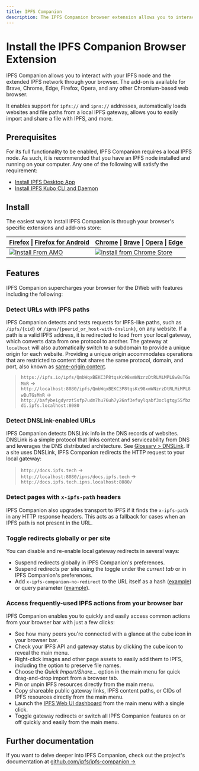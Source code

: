 ```yaml
---
title: IPFS Companion
description: The IPFS Companion browser extension allows you to interact with your IPFS node and the extended IPFS network through your browser. Learn how to install it here.
---
```


# Install the IPFS Companion Browser Extension

IPFS Companion allows you to interact with your IPFS node and the extended IPFS network through your browser. The add-on is available for Brave, Chrome, Edge, Firefox, Opera, and any other Chromium-based web browser.

It enables support for `ipfs://` and `ipns://` addresses, automatically loads websites and file paths from a local IPFS gateway, allows you to easily import and share a file with IPFS, and more.

## Prerequisites

For its full functionality to be enabled, IPFS Companion requires a local IPFS node. As such, it is recommended that you have an IPFS node installed and running on your computer. Any one of the following will satisfy the requirement:

- [Install IPFS Desktop App](../install/ipfs-desktop.md)
- [Install IPFS Kubo CLI and Daemon](../install/command-line.md)

## Install

The easiest way to install IPFS Companion is through your browser's specific extensions and add-ons store:

| [Firefox](https://www.mozilla.org/firefox/new/) \| [Firefox for Android](https://play.google.com/store/apps/details?id=org.mozilla.firefox)          | [Chrome](https://www.google.com/chrome/) \| [Brave](https://brave.com/) \| [Opera](https://www.opera.com/) \| [Edge](https://www.microsoftedgeinsider.com/)                                    |
| ---------------------------------------------------------------------------------------------------------------------------------------------------- | ---------------------------------------------------------------------------------------------------------------------------------------------------------------------------------------------- |
| [![Install From AMO](https://ipfs.io/ipfs/QmWNa64XjA78QvK3zG2593bSMizkDXXcubDHjnRDYUivqt)](https://addons.mozilla.org/firefox/addon/ipfs-companion/) | [![Install from Chrome Store](https://ipfs.io/ipfs/QmU4Qm5YEKy5yHmdAgU2fD7PjZLgrYTUUbxTydqG2QK3TT)](https://chrome.google.com/webstore/detail/ipfs-companion/nibjojkomfdiaoajekhjakgkdhaomnch) |


## Features

IPFS Companion supercharges your browser for the DWeb with features including the following:

### Detect URLs with IPFS paths

IPFS Companion detects and tests requests for IPFS-like paths, such as `/ipfs/{cid}` or `/ipns/{peerid_or_host-with-dnslink}`, on any website. If a path is a valid IPFS address, it is redirected to load from your local gateway, which converts data from one protocol to another. The gateway at `localhost` will also automatically switch to a subdomain to provide a unique origin for each website. Providing a unique origin accommodates operations that are restricted to content that shares the same protocol, domain, and port, also known as [same-origin content](https://en.wikipedia.org/wiki/Same-origin_policy#:~:text=In%20computing%2C%20the%20same%2Dorigin,pages%20have%20the%20same%20origin).

> `https://ipfs.io/ipfs/QmbWqxBEKC3P8tqsKc98xmWNzrzDtRLMiMPL8wBuTGsMnR`
> → `http://localhost:8080/ipfs/QmbWqxBEKC3P8tqsKc98xmWNzrzDtRLMiMPL8wBuTGsMnR`
> → `http://bafybeigdyrzt5sfp7udm7hu76uh7y26nf3efuylqabf3oclgtqy55fbzdi.ipfs.localhost:8080`

### Detect DNSLink-enabled URLs

IPFS Companion detects DNSLink info in the DNS records of websites. DNSLink is a simple protocol that links content and serviceability from DNS and leverages the DNS distributed architecture. See [Glossary > DNSLink](../concepts/glossary.md#dnslink). If a site uses DNSLink, IPFS Companion redirects the HTTP request to your local gateway:

> `http://docs.ipfs.tech`
> → `http://localhost:8080/ipns/docs.ipfs.tech` → `http://docs.ipfs.tech.ipns.localhost:8080/`

### Detect pages with `x-ipfs-path` headers

IPFS Companion also upgrades transport to IPFS if it finds the `x-ipfs-path` in any HTTP response headers. This acts as a fallback for cases when an IPFS path is not present in the URL.

### Toggle redirects globally or per site

You can disable and re-enable local gateway redirects in several ways:

- Suspend redirects globally in IPFS Companion's preferences.
- Suspend redirects per site using the toggle under the _current tab_ or in IPFS Companion's preferences.
- Add `x-ipfs-companion-no-redirect` to the URL itself as a hash ([example](https://ipfs.io/ipfs/QmbWqxBEKC3P8tqsKc98xmWNzrzDtRLMiMPL8wBuTGsMnR#x-ipfs-companion-no-redirect)) or query parameter ([example](https://ipfs.io/ipfs/QmbWqxBEKC3P8tqsKc98xmWNzrzDtRLMiMPL8wBuTGsMnR?x-ipfs-companion-no-redirect)).

### Access frequently-used IPFS actions from your browser bar

IPFS Companion enables you to quickly and easily access common actions from your browser bar with just a few clicks:

- See how many peers you're connected with a glance at the cube icon in your browser bar.
- Check your IPFS API and gateway status by clicking the cube icon to reveal the main menu.
- Right-click images and other page assets to easily add them to IPFS, including the option to preserve file names.
- Choose the _Quick Import/Share..._ option in the main menu for quick drag-and-drop import from a browser tab.
- Pin or unpin IPFS resources directly from the main menu.
- Copy shareable public gateway links, IPFS content paths, or CIDs of IPFS resources directly from the main menu.
- Launch the [IPFS Web UI dashboard](https://github.com/ipfs/ipfs-webui) from the main menu with a single click.
- Toggle gateway redirects or switch all IPFS Companion features on or off quickly and easily from the main menu.

## Further documentation

If you want to delve deeper into IPFS Companion, check out the project's documentation at [github.com/ipfs/ipfs-companion →](https://github.com/ipfs/ipfs-companion)

